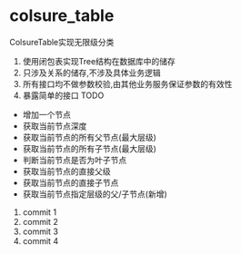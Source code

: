# colsure_table
ColsureTable实现无限级分类

1. 使用闭包表实现Tree结构在数据库中的储存
1. 只涉及关系的储存,不涉及具体业务逻辑
1. 所有接口均不做参数校验,由其他业务服务保证参数的有效性
1. 暴露简单的接口 TODO
  * 增加一个节点
  * 获取当前节点深度
  * 获取当前节点的所有父节点(最大层级)
  * 获取当前节点的所有子节点(最大层级)
  * 判断当前节点是否为叶子节点
  * 获取当前节点的直接父级
  * 获取当前节点的直接子节点
  * 获取当前节点指定层级的父/子节点(新增)

1. commit 1
2. commit 2
3. commit 3
4. commit 4
